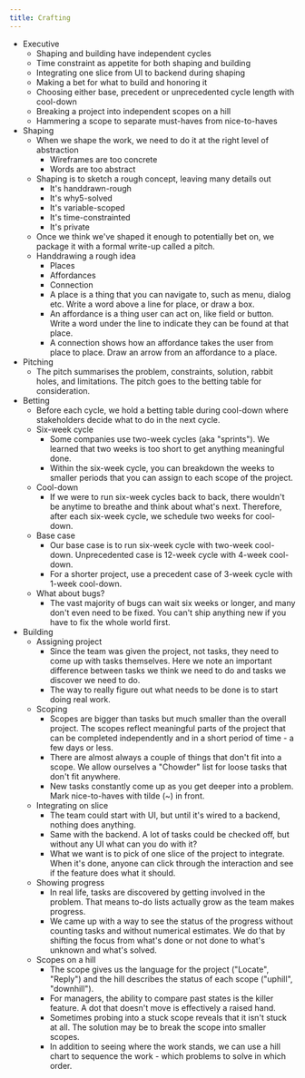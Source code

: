```yaml
---
title: Crafting
---
```


- Executive
	- Shaping and building have independent cycles
	- Time constraint as appetite for both shaping and building
	- Integrating one slice from UI to backend during shaping
	- Making a bet for what to build and honoring it
	- Choosing either base, precedent or unprecedented cycle length with cool-down
	- Breaking a project into independent scopes on a hill
	- Hammering a scope to separate must-haves from nice-to-haves
- Shaping
	- When we shape the work, we need to do it at the right level of abstraction
		- Wireframes are too concrete
		- Words are too abstract
	- Shaping is to sketch a rough concept, leaving many details out
		- It's handdrawn-rough
		- It's why5-solved
		- It's variable-scoped
		- It's time-constrainted
		- It's private
	- Once we think we've shaped it enough to potentially bet on, we package it with a formal write-up called a pitch.
	- Handdrawing a rough idea
		- Places
		- Affordances
		- Connection
		- A place is a thing that you can navigate to, such as menu, dialog etc. Write a word above a line for place, or draw a box.
		- An affordance is a thing user can act on, like field or button. Write a word under the line to indicate they can be found at that place.
		- A connection shows how an affordance takes the user from place to place. Draw an arrow from an affordance to a place.
- Pitching
	- The pitch summarises the problem, constraints, solution, rabbit holes, and limitations. The pitch goes to the betting table for consideration.
- Betting
	- Before each cycle, we hold a betting table during cool-down where stakeholders decide what to do in the next cycle.
	- Six-week cycle
		- Some companies use two-week cycles (aka "sprints"). We learned that two weeks is too short to get anything meaningful done.
		- Within the six-week cycle, you can breakdown the weeks to smaller periods that you can assign to each scope of the project.
	- Cool-down
		- If we were to run six-week cycles back to back, there wouldn't be anytime to breathe and think about what's next. Therefore, after each six-week cycle, we schedule two weeks for cool-down.
	- Base case
		- Our base case is to run six-week cycle with two-week cool-down. Unprecedented case is 12-week cycle with 4-week cool-down.
		- For a shorter project, use a precedent case of 3-week cycle with 1-week cool-down.
	- What about bugs?
		- The vast majority of bugs can wait six weeks or longer, and many don't even need to be fixed. You can't ship anything new if you have to fix the whole world first.
- Building
	- Assigning project
		- Since the team was given the project, not tasks, they need to come up with tasks themselves. Here we note an important difference between tasks we think we need to do and tasks we discover we need to do.
		- The way to really figure out what needs to be done is to start doing real work.
	- Scoping
		- Scopes are bigger than tasks but much smaller than the overall project. The scopes reflect meaningful parts of the project that can be completed independently and in a short period of time - a few days or less.
		- There are almost always a couple of things that don't fit into a scope. We allow ourselves a "Chowder" list for loose tasks that don't fit anywhere.
		- New tasks constantly come up as you get deeper into a problem. Mark nice-to-haves with tilde (~) in front.
	- Integrating on slice
		- The team could start with UI, but until it's wired to a backend, nothing does anything.
		- Same with the backend. A lot of tasks could be checked off, but without any UI what can you do with it?
		- What we want is to pick of one slice of the project to integrate. When it's done, anyone can click through the interaction and see if the feature does what it should.
	- Showing progress
		- In real life, tasks are discovered by getting involved in the problem. That means to-do lists actually grow as the team makes progress.
		- We came up with a way to see the status of the progress without counting tasks and without numerical estimates. We do that by shifting the focus from what's done or not done to what's unknown and what's solved.
	- Scopes on a hill
		- The scope gives us the language for the project ("Locate", "Reply") and the hill describes the status of each scope ("uphill", "downhill").
		- For managers, the ability to compare past states is the killer feature. A dot that doesn't move is effectively a raised hand.
		- Sometimes probing into a stuck scope reveals that it isn't stuck at all. The solution may be to break the scope into smaller scopes.
		- In addition to seeing where the work stands, we can use a hill chart to sequence the work - which problems to solve in which order.